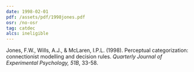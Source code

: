 ```yaml
---
date: 1998-02-01
pdf: /assets/pdf/1998jones.pdf
osr: /no-osr
tag: catdec
alcs: ineligible
---
```


Jones, F.W., Wills, A.J., & McLaren, I.P.L. (1998). Perceptual categorization: connectionist modelling and decision rules. _Quarterly Journal of Experimental Psychology, 51B_, 33-58.
